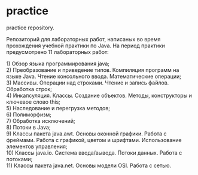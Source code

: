 # practice
practice repository.</br>
<p>Репозиторий для лабораторных работ, написаных во время прохождения учебной практики по Java. На период практики предусмотрено 11 лабораторных работ: </br></p>
<p>1) Обзор языка программирования java; </br>
2) Преобразование и приведение типов. Компиляция программ на языке Java. Чтение консольного ввода. Математические операции;</br>
3) Массивы. Операции над строками. Чтение и запись файлов. Обработка строк;</br>
4) Инкапсуляция. Классы. Создание объектов. Методы, конструкторы и ключевое слово this;</br>
5) Наследование и перегрузка методов;</br>
6) Полиморфизм;</br>
7) Обработка исключений;</br>
8) Потоки в Java;</br>
9) Классы пакета java.awt. Основы оконной графики. Работа с фреймами. Работа с графикой, цветом и шрифтами. Использование элементов управления;</br>
10) Классы java.io. Система ввода/вывода. Потоки данных. Работа с потоками;</br>
11) Классы пакета java.net. Основы модели OSI. Работа с сетью.</br></p>
